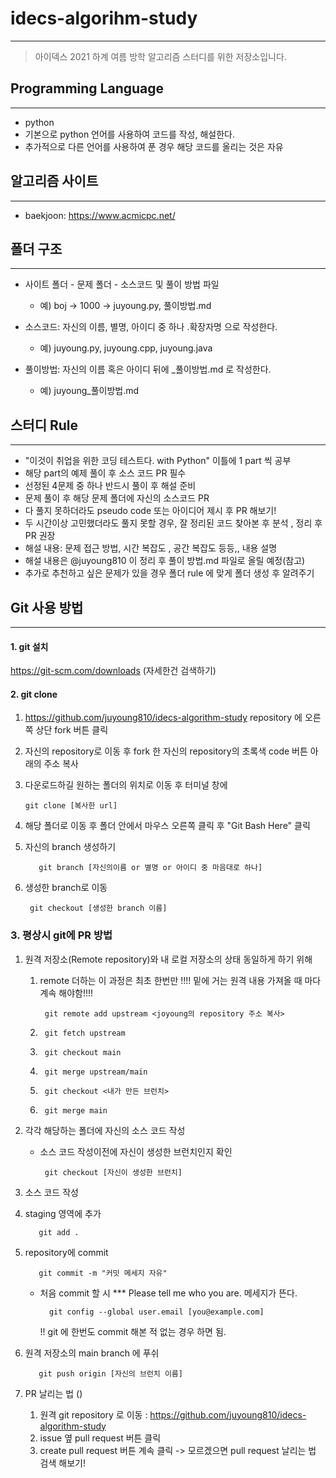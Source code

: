 # idecs-algorihm-study

---

>아이덱스 2021 하계 여름 방학 알고리즘 스터디를 위한 저장소입니다.

## Programming Language

---

+ python
+ 기본으로 python 언어를 사용하여 코드를 작성, 해설한다.
+ 추가적으로 다른 언어를 사용하여 푼 경우 해당 코드를 올리는 것은 자유

## 알고리즘 사이트

---
+ baekjoon: https://www.acmicpc.net/

## 폴더 구조

---
+ 사이트 폴더 - 문제 폴더 - 소스코드 및 풀이 방법 파일
    + 예) boj -> 1000 -> juyoung.py, 풀이방법.md
+ 소스코드: 자신의 이름, 별명, 아이디 중 하나 .확장자명 으로 작성한다.
    + 예) juyoung.py, juyoung.cpp, juyoung.java
  
+ 풀이방법: 자신의 이름 혹은 아이디 뒤에 _풀이방법.md 로 작성한다.
  + 예) juyoung_풀이방법.md
  

## 스터디 Rule

---
+  "이것이 취업을 위한 코딩 테스트다. with Python" 이틀에 1 part 씩 공부
+  해당 part의 예제 풀이 후 소스 코드 PR 필수
+  선정된 4문제 중 하나 반드시 풀이 후 해설 준비
+  문제 풀이 후 해당 문제 폴더에 자신의 소스코드 PR
+  다 풀지 못하더라도 pseudo code 또는 아이디어 제시 후 PR 해보기!
+  두 시간이상 고민했더라도 풀지 못할 경우, 잘 정리된 코드 찾아본 후 분석 , 정리 후 PR 권장
+  해설 내용: 문제 접근 방법, 시간 복잡도 , 공간 복잡도 등등,, 내용 설명
+  해설 내용은 @juyoung810 이 정리 후 풀이 방법.md 파일로 올릴 예정(참고)
+  추가로 추천하고 싶은 문제가 있을 경우 폴더 rule 에 맞게 폴더 생성 후 알려주기

## Git 사용 방법

---
#### 1. git 설치  
https://git-scm.com/downloads (자세한건 검색하기)
#### 2. git clone
1. https://github.com/juyoung810/idecs-algorithm-study repository 에 오른쪽 상단 fork 버튼 클릭
2. 자신의 repository로 이동 후 fork 한 자신의 repository의 초록색 code 버튼 아래의 주소 복사
3. 다운로드하길 원하는 폴더의 위치로 이동 후 터미널 창에

       git clone [복사한 url]

4. 해당 폴더로 이동 후 폴더 안에서 마우스 오른쪽 클릭 후 "Git Bash Here"  클릭
5. 자신의 branch 생성하기

          git branch [자신의이름 or 별명 or 아이디 중 마음대로 하나]

6. 생성한 branch로 이동

        git checkout [생성한 branch 이름]


### 3. 평상시 git에 PR 방법 
1. 원격 저장소(Remote repository)와 내 로컬 저장소의 상태 동일하게 하기 위해

    1. remote 더하는 이 과정은 최초 한번만 !!!! 밑에 거는 원격 내용 가져올 때 마다 계속 해야함!!!!
       
            git remote add upstream <joyoung의 repository 주소 복사> 
    
    2.      git fetch upstream
    3.      git checkout main
    4.      git merge upstream/main
    
    5.      git checkout <내가 만든 브런치>
    6.      git merge main

2. 각각 해당하는 폴더에 자신의 소스 코드 작성
   + 소스 코드 작성이전에 자신이 생성한 브런치인지 확인
   
          git checkout [자신이 생성한 브런치]

3. 소스 코드 작성 

4. staging 영역에 추가

          git add .

5. repository에 commit

          git commit -m "커밋 메세지 자유"

    + 처음 commit 할 시 *** Please tell me who you are. 메세지가 뜬다. 
    
            git config --global user.email [you@example.com]

        !! git 에 한번도 commit 해본 적 없는 경우 하면 됨.

6. 원격 저장소의 main branch 에 푸쉬
  
          git push origin [자신의 브런치 이름]

4. PR 날리는 법 ()
    1. 원격 git repository 로 이동 : https://github.com/juyoung810/idecs-algorithm-study
    2. issue 옆 pull request 버튼 클릭
    3. create pull request 버튼 계속 클릭 -> 모르겠으면 pull request 날리는 법 검색 해보기!
    


          



     






  
    
    




